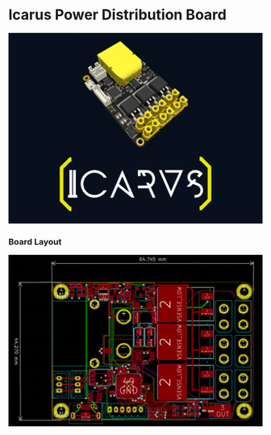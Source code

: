 # Icarus Power Distribution Board

![Logo](docs/logo/Icarus_Board.png)

### Board Layout
![Board Layout](docs/Board_Layout.png)
